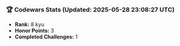 ### 🏆 Codewars Stats (Updated: 2025-05-28 23:08:27 UTC)

- **Rank:** 8 kyu
- **Honor Points:** 3
- **Completed Challenges:** 1
